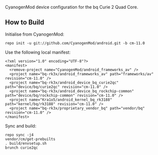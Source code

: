 CyanogenMod device configuration for the bq Curie 2 Quad Core.

How to Build
---------------

Initialise from CyanogenMod:

    repo init -u git://github.com/CyanogenMod/android.git -b cm-11.0

Use the following local manifest:

    <?xml version="1.0" encoding="UTF-8"?>
    <manifest>
      <remove-project name="CyanogenMod/android_frameworks_av" />
      <project name="bq-rk3x/android_frameworks_av" path="frameworks/av" revision="cm-11.0" />
      <project name="bq-rk3x/android_device_bq_curie2qc" path="device/bq/curie2qc" revision="cm-11.0" />
      <project name="bq-rk3x/android_device_bq_rockchip-common" path="device/bq/rockchip-common" revision="cm-11.0" />
      <project name="Kra1o5/android_kernel_bq_rk3188" path="kernel/bq/rk3188" revision="cm-11.0" />
      <project name="bq-rk3x/proprietary_vendor_bq" path="vendor/bq" revision="cm-11.0" />
    </manifest>

Sync and build:

    repo sync -j4
    vendor/cm/get-prebuilts
    . build/envsetup.sh
    brunch curie2qc
